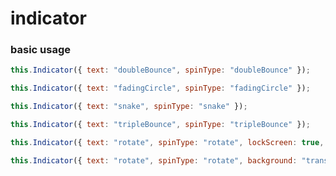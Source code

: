 <demo-mobile location="http://ui.dullar.xyz/earth/#/indicator"></demo-mobile>
# indicator


### basic usage

<demo-indicator demo="1"></demo-indicator>

``` js
this.Indicator({ text: "doubleBounce", spinType: "doubleBounce" });
```

<demo-indicator demo="2"></demo-indicator>

``` js
this.Indicator({ text: "fadingCircle", spinType: "fadingCircle" });
```
<demo-indicator demo="3"></demo-indicator>

``` js
this.Indicator({ text: "snake", spinType: "snake" });
```
<demo-indicator demo="4"></demo-indicator>

``` js
this.Indicator({ text: "tripleBounce", spinType: "tripleBounce" });
```
<demo-indicator demo="5"></demo-indicator>

``` js
this.Indicator({ text: "rotate", spinType: "rotate", lockScreen: true, background: "transparent" });
```
<demo-indicator demo="6"></demo-indicator>

``` js
this.Indicator({ text: "rotate", spinType: "rotate", background: "transparent" });
```